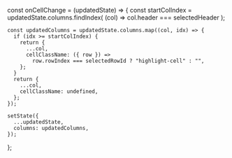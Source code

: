 const onCellChange = (updatedState) => {
    const startColIndex = updatedState.columns.findIndex(
      (col) => col.header === selectedHeader
    );

    const updatedColumns = updatedState.columns.map((col, idx) => {
      if (idx >= startColIndex) {
        return {
          ...col,
          cellClassName: ({ row }) =>
            row.rowIndex === selectedRowId ? "highlight-cell" : "",
        };
      }
      return {
        ...col,
        cellClassName: undefined,
      };
    });

    setState({
      ...updatedState,
      columns: updatedColumns,
    });
  };
